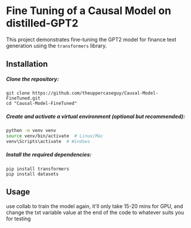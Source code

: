 # Fine Tuning of a Causal Model on distilled-GPT2
This project demonstrates fine-tuning the GPT2 model for finance text generation using the `transformers` library.

## Installation

##### Clone the repository:
```
git clone https://github.com/theuppercaseguy/Causal-Model-FineTuned.git
cd "Causal-Model-FineTuned"
```

##### Create and activate a virtual environment (optional but recommended):

```bash
python -m venv venv
source venv/bin/activate  # Linux/Mac
venv\Scripts\activate  # Windows
```
##### Install the required dependencies:
```
pip install transformers
pip install datasets
```

## Usage
use collab to train the model again, it'll only take 15-20 mins for GPU, and change the txt variable value at the end of the code to whatever suits you for testing



